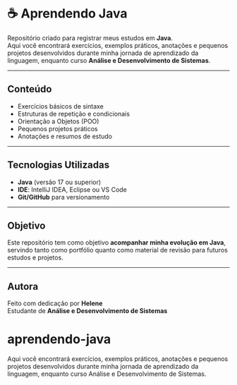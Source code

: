 # ☕ Aprendendo Java  

Repositório criado para registrar meus estudos em **Java**.  
Aqui você encontrará exercícios, exemplos práticos, anotações e pequenos projetos desenvolvidos durante minha jornada de aprendizado da linguagem, enquanto curso **Análise e Desenvolvimento de Sistemas**.  

---

## Conteúdo
- Exercícios básicos de sintaxe  
- Estruturas de repetição e condicionais  
- Orientação a Objetos (POO)  
- Pequenos projetos práticos  
- Anotações e resumos de estudo  

---

## Tecnologias Utilizadas
- **Java** (versão 17 ou superior)  
- **IDE**: IntelliJ IDEA, Eclipse ou VS Code  
- **Git/GitHub** para versionamento  

---

## Objetivo
Este repositório tem como objetivo **acompanhar minha evolução em Java**, servindo tanto como portfólio quanto como material de revisão para futuros estudos e projetos.

---

## Autora
Feito com dedicação por **Helene**   
Estudante de **Análise e Desenvolvimento de Sistemas**  


# aprendendo-java
Aqui você encontrará exercícios, exemplos práticos, anotações e pequenos projetos desenvolvidos durante minha jornada de aprendizado da linguagem, enquanto curso Análise e Desenvolvimento de Sistemas.
